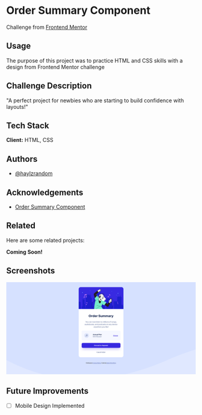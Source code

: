 # Order Summary Component

Challenge from [Frontend Mentor](https://www.frontendmentor.io/)

## Usage

The purpose of this project was to practice HTML and CSS skills with a design
from Frontend Mentor challenge

## Challenge Description

"A perfect project for newbies who are starting to build confidence with
layouts!"

## Tech Stack

**Client:** HTML, CSS

## Authors

- [@haylzrandom](https://www.github.com/haylzrandom)

## Acknowledgements

- [Order Summary Component](https://www.frontendmentor.io/challenges/order-summary-component-QlPmajDUj)

## Related

Here are some related projects:

**Coming Soon!**

## Screenshots

![Desktop Screenshot](./screenshots/desktop-screenshot.png)

## Future Improvements

- [ ] Mobile Design Implemented
